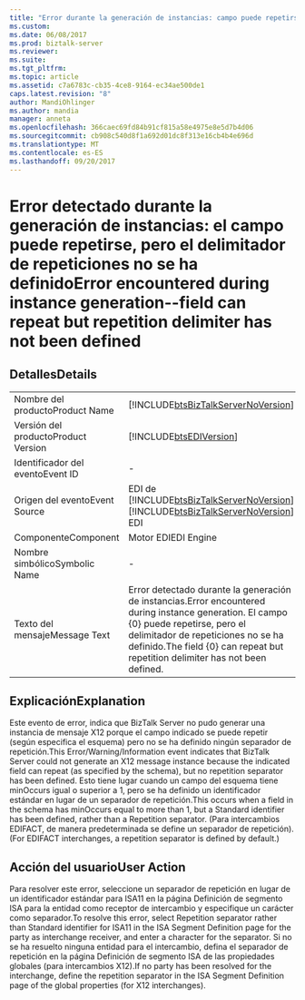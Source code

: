 ```yaml
---
title: "Error durante la generación de instancias: campo puede repetirse, pero no se ha definido el delimitador de repetición | Documentos de Microsoft"
ms.custom: 
ms.date: 06/08/2017
ms.prod: biztalk-server
ms.reviewer: 
ms.suite: 
ms.tgt_pltfrm: 
ms.topic: article
ms.assetid: c7a6783c-cb35-4ce8-9164-ec34ae500de1
caps.latest.revision: "8"
author: MandiOhlinger
ms.author: mandia
manager: anneta
ms.openlocfilehash: 366caec69fd84b91cf815a58e4975e8e5d7b4d06
ms.sourcegitcommit: cb908c540d8f1a692d01dc8f313e16cb4b4e696d
ms.translationtype: MT
ms.contentlocale: es-ES
ms.lasthandoff: 09/20/2017
---
```

# <a name="error-encountered-during-instance-generation--field-can-repeat-but-repetition-delimiter-has-not-been-defined"></a><span data-ttu-id="58c73-102">Error detectado durante la generación de instancias: el campo puede repetirse, pero el delimitador de repeticiones no se ha definido</span><span class="sxs-lookup"><span data-stu-id="58c73-102">Error encountered during instance generation--field can repeat but repetition delimiter has not been defined</span></span>
## <a name="details"></a><span data-ttu-id="58c73-103">Detalles</span><span class="sxs-lookup"><span data-stu-id="58c73-103">Details</span></span>  
  
|||  
|-|-|  
|<span data-ttu-id="58c73-104">Nombre del producto</span><span class="sxs-lookup"><span data-stu-id="58c73-104">Product Name</span></span>|[!INCLUDE[btsBizTalkServerNoVersion](../includes/btsbiztalkservernoversion-md.md)]|  
|<span data-ttu-id="58c73-105">Versión del producto</span><span class="sxs-lookup"><span data-stu-id="58c73-105">Product Version</span></span>|[!INCLUDE[btsEDIVersion](../includes/btsediversion-md.md)]|  
|<span data-ttu-id="58c73-106">Identificador del evento</span><span class="sxs-lookup"><span data-stu-id="58c73-106">Event ID</span></span>|-|  
|<span data-ttu-id="58c73-107">Origen del evento</span><span class="sxs-lookup"><span data-stu-id="58c73-107">Event Source</span></span>|<span data-ttu-id="58c73-108">EDI de [!INCLUDE[btsBizTalkServerNoVersion](../includes/btsbiztalkservernoversion-md.md)]</span><span class="sxs-lookup"><span data-stu-id="58c73-108">[!INCLUDE[btsBizTalkServerNoVersion](../includes/btsbiztalkservernoversion-md.md)] EDI</span></span>|  
|<span data-ttu-id="58c73-109">Componente</span><span class="sxs-lookup"><span data-stu-id="58c73-109">Component</span></span>|<span data-ttu-id="58c73-110">Motor EDI</span><span class="sxs-lookup"><span data-stu-id="58c73-110">EDI Engine</span></span>|  
|<span data-ttu-id="58c73-111">Nombre simbólico</span><span class="sxs-lookup"><span data-stu-id="58c73-111">Symbolic Name</span></span>|-|  
|<span data-ttu-id="58c73-112">Texto del mensaje</span><span class="sxs-lookup"><span data-stu-id="58c73-112">Message Text</span></span>|<span data-ttu-id="58c73-113">Error detectado durante la generación de instancias.</span><span class="sxs-lookup"><span data-stu-id="58c73-113">Error encountered during instance generation.</span></span> <span data-ttu-id="58c73-114">El campo {0} puede repetirse, pero el delimitador de repeticiones no se ha definido.</span><span class="sxs-lookup"><span data-stu-id="58c73-114">The field {0} can repeat but repetition delimiter has not been defined.</span></span>|  
  
## <a name="explanation"></a><span data-ttu-id="58c73-115">Explicación</span><span class="sxs-lookup"><span data-stu-id="58c73-115">Explanation</span></span>  
 <span data-ttu-id="58c73-116">Este evento de error,  indica que BizTalk Server no pudo generar una instancia de mensaje X12 porque el campo indicado se puede repetir (según especifica el esquema) pero no se ha definido ningún separador de repetición.</span><span class="sxs-lookup"><span data-stu-id="58c73-116">This Error/Warning/Information event indicates that BizTalk Server could not generate an X12 message instance because the indicated field can repeat (as specified by the schema), but no repetition separator has been defined.</span></span> <span data-ttu-id="58c73-117">Esto tiene lugar cuando un campo del esquema tiene minOccurs igual o superior a 1, pero se ha definido un identificador estándar en lugar de un separador de repetición.</span><span class="sxs-lookup"><span data-stu-id="58c73-117">This occurs when a field in the schema has minOccurs equal to more than 1, but a Standard identifier has been defined, rather than a Repetition separator.</span></span> <span data-ttu-id="58c73-118">(Para intercambios EDIFACT, de manera predeterminada se define un separador de repetición).</span><span class="sxs-lookup"><span data-stu-id="58c73-118">(For EDIFACT interchanges, a repetition separator is defined by default.)</span></span>  
  
## <a name="user-action"></a><span data-ttu-id="58c73-119">Acción del usuario</span><span class="sxs-lookup"><span data-stu-id="58c73-119">User Action</span></span>  
 <span data-ttu-id="58c73-120">Para resolver este error, seleccione un separador de repetición en lugar de un identificador estándar para ISA11 en la página Definición de segmento ISA para la entidad como receptor de intercambio y especifique un carácter como separador.</span><span class="sxs-lookup"><span data-stu-id="58c73-120">To resolve this error, select Repetition separator rather than Standard identifier for ISA11 in the ISA Segment Definition page for the party as interchange receiver, and enter a character for the separator.</span></span> <span data-ttu-id="58c73-121">Si no se ha resuelto ninguna entidad para el intercambio, defina el separador de repetición en la página Definición de segmento ISA de las propiedades globales (para intercambios X12).</span><span class="sxs-lookup"><span data-stu-id="58c73-121">If no party has been resolved for the interchange, define the repetition separator in the ISA Segment Definition page of the global properties (for X12 interchanges).</span></span>